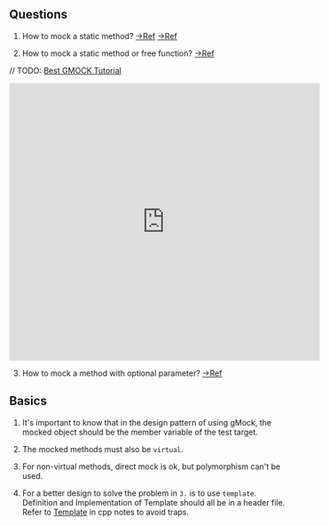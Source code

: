 ## Questions

1. How to mock a static method? [->Ref](https://stackoverflow.com/questions/51757105/googletest-mock-c-singleton) [->Ref](https://stackoverflow.com/questions/9191530/how-to-unit-test-singleton-class-c)

2. How to mock a static method or free function? [->Ref](http://google.github.io/googletest/gmock_cook_book.html#mocking-free-functions)

// TODO: [Best GMOCK Tutorial](https://www.youtube.com/watch?v=vxCH4AuVRgo)

<iframe width="560" height="500" src="https://www.youtube.com/embed/vxCH4AuVRgo" title="YouTube video player" frameborder="0" allow="accelerometer; autoplay; clipboard-write; encrypted-media; gyroscope; picture-in-picture" allowfullscreen></iframe>

3. How to mock a method with optional parameter? [->Ref](https://stackoverflow.com/questions/38500334/how-to-mock-method-with-optional-parameter-in-google-mock)

## Basics

1. It's important to know that in the design pattern of using gMock, the mocked object should be the member variable of the test target.

2. The mocked methods must also be `virtual`.

3. For non-virtual methods, direct mock is ok, but polymorphism can't be used.

4. For a better design to solve the problem in `3.` is to use `template`. Definition and Implementation of Template should all be in a header file. Refer to [Template](/cpp/cppNotes#template) in cpp notes to avoid traps.

